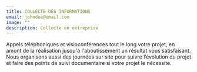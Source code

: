 ```yaml
---
title: COLLECTE DES INFORMATIONS
email: johndoe@email.com
image: ""
description: Collecte en entreprise
---
```

Appels téléphoniques et visioconférences tout le long votre projet, en amont de la réalisation jusqu'à l'aboutissement un résultat vous satisfaisant. Nous organisons aussi des journées sur site pour suivre l’évolution du projet et faire des points de suivi documentaire si votre projet le nécessite.
